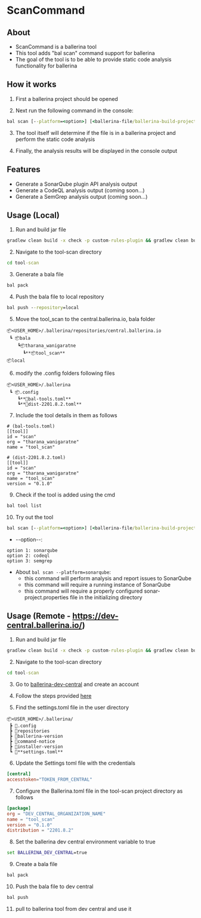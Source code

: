 # ScanCommand

## About

- ScanCommand is a ballerina tool
- This tool adds "bal scan" command support for ballerina
- The goal of the tool is to be able to provide static code analysis functionality for ballerina

## How it works

1. First a ballerina project should be opened

2. Next run the following command in the console:

```cmd
bal scan [--platform=<option>] [<ballerina-file/ballerina-build-project-folder>]
```

3. The tool itself will determine if the file is in a ballerina project and perform the static code analysis

4. Finally, the analysis results will be displayed in the console output

## Features

- Generate a SonarQube plugin API analysis output
- Generate a CodeQL analysis output (coming soon...)
- Generate a SemGrep analysis output (coming soon...)

## Usage (Local)

1. Run and build jar file

```cmd
gradlew clean build -x check -p custom-rules-plugin && gradlew clean build -x check -p ScanCommand
```

2. Navigate to the tool-scan directory

```cmd
cd tool-scan
```

3. Generate a bala file

```cmd
bal pack
```

4. Push the bala file to local repository

```cmd
bal push --repository=local
```

5. Move the tool_scan to the central.ballerina.io, bala folder

```
📦<USER_HOME>/.ballerina/repositories/central.ballerina.io
 ┗ 📦bala
    ┗📦tharana_wanigaratne
      ┗**📦tool_scan**
📦local
```

6. modify the .config folders following files

```
📦<USER_HOME>/.ballerina
 ┗ 📦.config
    ┗**📜bal-tools.toml**
    ┗**📜dist-2201.8.2.toml**
```

7. Include the tool details in them as follows

```
# (bal-tools.toml)
[[tool]]
id = "scan"
org = "tharana_wanigaratne"
name = "tool_scan"
```

```
# (dist-2201.8.2.toml)
[[tool]]
id = "scan"
org = "tharana_wanigaratne"
name = "tool_scan"
version = "0.1.0"
```

9. Check if the tool is added using the cmd

```cmd
bal tool list
```

10. Try out the tool

```cmd
bal scan [--platform=<option>] [<ballerina-file/ballerina-build-project-folder>]
```

- --option--:

``` 
option 1: sonarqube
option 2: codeql
option 3: semgrep
```

- About ```bal scan --platform=sonarqube```:
    - this command will perform analysis and report issues to SonarQube
    - this command will require a running instance of SonarQube
    - this command will require a properly configured sonar-project.properties file in the initializing directory

## Usage (Remote - https://dev-central.ballerina.io/)

1. Run and build jar file

```cmd
gradlew clean build -x check -p custom-rules-plugin && gradlew clean build -x check -p ScanCommand
```

2. Navigate to the tool-scan directory

```cmd
cd tool-scan
```

3. Go to [ballerina-dev-central](dev-central.ballerina.io) and create an account

4. Follow the steps provided [here](https://ballerina.io/learn/publish-packages-to-ballerina-central/)

5. Find the settings.toml file in the user directory

```
📦<USER_HOME>/.ballerina/
 ┣ 📂.config
 ┣ 📂repositories
 ┣ 📜ballerina-version
 ┣ 📜command-notice
 ┣ 📜installer-version
 ┗ 📜**settings.toml**
```

6. Update the Settings toml file with the credentials

```settings.toml
[central]
accesstoken="TOKEN_FROM_CENTRAL"
```

7. Configure the Ballerina.toml file in the tool-scan project directory as follows

```Ballerina.toml
[package]
org = "DEV_CENTRAL_ORGANIZATION_NAME"
name = "tool_scan"
version = "0.1.0"
distribution = "2201.8.2"
```

8. Set the ballerina dev central environment variable to true

```cmd
set BALLERINA_DEV_CENTRAL=true
```

9. Create a bala file

```cmd
bal pack
```

10. Push the bala file to dev central

```cmd
bal push
```

11. pull to ballerina tool from dev central and use it